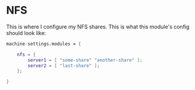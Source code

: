 # NFS
This is where I configure my NFS shares. This is what this module's config should look like:

```NIX
machine-settings.modules = {

    nfs = {
        server1 = [ "some-share" "another-share" ];
        server2 = [ "last-share" ];
    };

}
```


